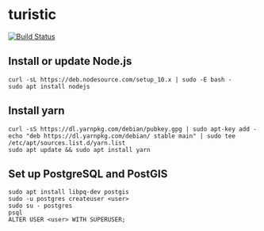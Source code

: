 # turistic

[![Build Status](https://travis-ci.org/turistic-ro/turistic-ro.svg?branch=master)](https://travis-ci.org/turistic-ro/turistic-ro)

## Install or update Node.js

    curl -sL https://deb.nodesource.com/setup_10.x | sudo -E bash -
    sudo apt install nodejs

## Install yarn

    curl -sS https://dl.yarnpkg.com/debian/pubkey.gpg | sudo apt-key add -
    echo "deb https://dl.yarnpkg.com/debian/ stable main" | sudo tee /etc/apt/sources.list.d/yarn.list
    sudo apt update && sudo apt install yarn

## Set up PostgreSQL and PostGIS

    sudo apt install libpq-dev postgis
    sudo -u postgres createuser <user>
    sudo su - postgres
    psql
    ALTER USER <user> WITH SUPERUSER;
